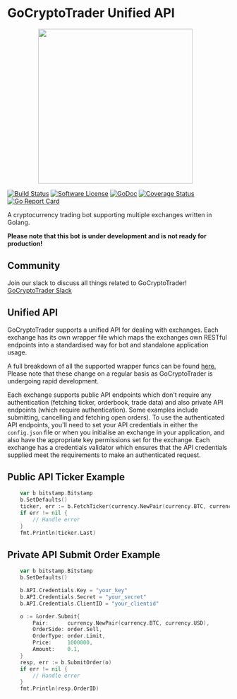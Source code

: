 # GoCryptoTrader Unified API

<img src="https://github.com/nbltrust/gocryptotrader/blob/master/web/src/assets/page-logo.png?raw=true" width="350px" height="350px" hspace="70">

[![Build Status](https://travis-ci.com/thrasher-corp/gocryptotrader.svg?branch=master)](https://travis-ci.com/thrasher-corp/gocryptotrader)
[![Software License](https://img.shields.io/badge/License-MIT-orange.svg?style=flat-square)](https://github.com/nbltrust/gocryptotrader/blob/master/LICENSE)
[![GoDoc](https://godoc.org/github.com/nbltrust/gocryptotrader?status.svg)](https://godoc.org/github.com/nbltrust/gocryptotrader)
[![Coverage Status](http://codecov.io/github/thrasher-corp/gocryptotrader/coverage.svg?branch=master)](http://codecov.io/github/thrasher-corp/gocryptotrader?branch=master)
[![Go Report Card](https://goreportcard.com/badge/github.com/nbltrust/gocryptotrader)](https://goreportcard.com/report/github.com/nbltrust/gocryptotrader)

A cryptocurrency trading bot supporting multiple exchanges written in Golang.

**Please note that this bot is under development and is not ready for production!**

## Community

Join our slack to discuss all things related to GoCryptoTrader! [GoCryptoTrader Slack](https://join.slack.com/t/gocryptotrader/shared_invite/enQtNTQ5NDAxMjA2Mjc5LTc5ZDE1ZTNiOGM3ZGMyMmY1NTAxYWZhODE0MWM5N2JlZDk1NDU0YTViYzk4NTk3OTRiMDQzNGQ1YTc4YmRlMTk)

## Unified API

GoCryptoTrader supports a unified API for dealing with exchanges. Each exchange
has its own wrapper file which maps the exchanges own RESTful endpoints into a
standardised way for bot and standalone application usage.

A full breakdown of all the supported wrapper funcs can be found [here.](https://github.com/nbltrust/gocryptotrader/blob/engine/exchanges/interfaces.go#L16)
Please note that these change on a regular basis as GoCryptoTrader is undergoing
rapid development.

Each exchange supports public API endpoints which don't require any authentication
(fetching ticker, orderbook, trade data) and also private API endpoints (which
require authentication). Some examples include submitting, cancelling and fetching
open orders). To use the authenticated API endpoints, you'll need to set your API
credentials in either the `config.json` file or when you initialise an exchange in
your application, and also have the appropriate key permissions set for the exchange.
Each exchange has a credentials validator which ensures that the API credentials
supplied meet the requirements to make an authenticated request.

## Public API Ticker Example

```go
    var b bitstamp.Bitstamp
    b.SetDefaults()
    ticker, err := b.FetchTicker(currency.NewPair(currency.BTC, currency.USD), asset.Spot)
    if err != nil {
        // Handle error
    }
    fmt.Println(ticker.Last)
```

## Private API Submit Order Example

```go
    var b bitstamp.Bitstamp
    b.SetDefaults()

    b.API.Credentials.Key = "your_key"
    b.API.Credentials.Secret = "your_secret"
    b.API.Credentials.ClientID = "your_clientid"

    o := &order.Submit{
        Pair:      currency.NewPair(currency.BTC, currency.USD),
        OrderSide: order.Sell,
        OrderType: order.Limit,
        Price:     1000000,
        Amount:    0.1,
    }
    resp, err := b.SubmitOrder(o)
    if err != nil {
        // Handle error
    }
    fmt.Println(resp.OrderID)
```
